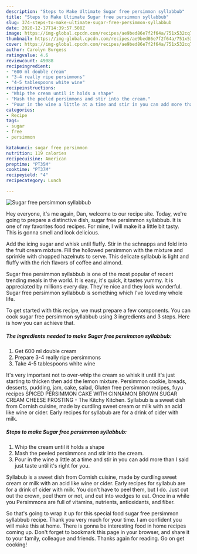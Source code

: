 ```yaml
---
description: "Steps to Make Ultimate Sugar free persimmon syllabbub"
title: "Steps to Make Ultimate Sugar free persimmon syllabbub"
slug: 374-steps-to-make-ultimate-sugar-free-persimmon-syllabbub
date: 2020-12-17T14:39:57.508Z
image: https://img-global.cpcdn.com/recipes/ae9bed86e7f2f64a/751x532cq70/sugar-free-persimmon-syllabbub-recipe-main-photo.jpg
thumbnail: https://img-global.cpcdn.com/recipes/ae9bed86e7f2f64a/751x532cq70/sugar-free-persimmon-syllabbub-recipe-main-photo.jpg
cover: https://img-global.cpcdn.com/recipes/ae9bed86e7f2f64a/751x532cq70/sugar-free-persimmon-syllabbub-recipe-main-photo.jpg
author: Carolyn Burgess
ratingvalue: 4.6
reviewcount: 49088
recipeingredient:
- "600 ml double cream"
- "3-4 really ripe persimmons"
- "4-5 tablespoons white wine"
recipeinstructions:
- "Whip the cream until it holds a shape"
- "Mash the peeled persimmons and stir into the cream."
- "Pour in the wine a little at a time and stir in you can add more than I said just taste until it&#39;s right for you."
categories:
- Recipe
tags:
- sugar
- free
- persimmon

katakunci: sugar free persimmon 
nutrition: 119 calories
recipecuisine: American
preptime: "PT35M"
cooktime: "PT37M"
recipeyield: "4"
recipecategory: Lunch

---
```



![Sugar free persimmon syllabbub](https://img-global.cpcdn.com/recipes/ae9bed86e7f2f64a/751x532cq70/sugar-free-persimmon-syllabbub-recipe-main-photo.jpg)

Hey everyone, it's me again, Dan, welcome to our recipe site. Today, we're going to prepare a distinctive dish, sugar free persimmon syllabbub. It is one of my favorites food recipes. For mine, I will make it a little bit tasty. This is gonna smell and look delicious.

Add the icing sugar and whisk until fluffy. Stir in the schnapps and fold into the fruit cream mixture. Fill the hollowed persimmon with the mixture and sprinkle with chopped hazelnuts to serve. This delicate syllabub is light and fluffy with the rich flavors of coffee and almond.

Sugar free persimmon syllabbub is one of the most popular of recent trending meals in the world. It is easy, it's quick, it tastes yummy. It is appreciated by millions every day. They're nice and they look wonderful. Sugar free persimmon syllabbub is something which I've loved my whole life.


To get started with this recipe, we must prepare a few components. You can cook sugar free persimmon syllabbub using 3 ingredients and 3 steps. Here is how you can achieve that.

<!--inarticleads1-->

##### The ingredients needed to make Sugar free persimmon syllabbub:

1. Get 600 ml double cream
1. Prepare 3-4 really ripe persimmons
1. Take 4-5 tablespoons white wine


It&#39;s very important not to over-whip the cream so whisk it until it&#39;s just starting to thicken then add the lemon mixture. Persimmon cookie, breads, desserts, pudding, jam, cake, salad, Gluten free persimmon recipes, fuyu recipes SPICED PERSIMMON CAKE WITH CINNAMON BROWN SUGAR CREAM CHEESE FROSTING - The Kitchy Kitchen. Syllabub is a sweet dish from Cornish cuisine, made by curdling sweet cream or milk with an acid like wine or cider. Early recipes for syllabub are for a drink of cider with milk. 

<!--inarticleads2-->

##### Steps to make Sugar free persimmon syllabbub:

1. Whip the cream until it holds a shape
1. Mash the peeled persimmons and stir into the cream.
1. Pour in the wine a little at a time and stir in you can add more than I said just taste until it&#39;s right for you.


Syllabub is a sweet dish from Cornish cuisine, made by curdling sweet cream or milk with an acid like wine or cider. Early recipes for syllabub are for a drink of cider with milk. You don&#39;t have to peel them, but I do. Just cut out the crown, peel them or not, and cut into wedges to eat. Once in a while you Persimmons are full of vitamins, nutrients, antioxidants, and fiber. 

So that's going to wrap it up for this special food sugar free persimmon syllabbub recipe. Thank you very much for your time. I am confident you will make this at home. There is gonna be interesting food in home recipes coming up. Don't forget to bookmark this page in your browser, and share it to your family, colleague and friends. Thanks again for reading. Go on get cooking!
